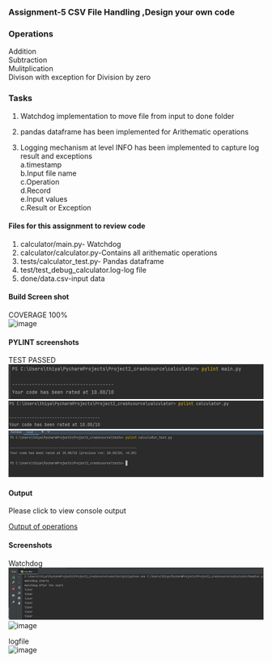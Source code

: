 ### Assignment-5 CSV File Handling ,Design your own code

### Operations
Addition<br/>
Subtraction<br/>
Mulitplication<br/>
Divison with exception for Division by zero

### Tasks
1. Watchdog implementation to move file from input to done folder<br/>
2. pandas dataframe has been implemented for Arithematic operations<br/>

3. Logging mechanism at level INFO has been implemented to capture log result and exceptions<br/> 
    a.timestamp<br/>
    b.Input file name <br/>
    c.Operation<br/>
    d.Record<br/>
    e.Input values <br/>
    c.Result or Exception<br/>


#### Files for this assignment to review code
1. calculator/main.py- Watchdog<br/>
2. calculator/calculator.py-Contains all arithematic operations<br/>
3. tests/calculator_test.py- Pandas dataframe<br/>
4. test/test_debug_calculator.log-log file<br/>
5. done/data.csv-input data <br/>

#### Build Screen shot <br/>
COVERAGE 100%<BR/>
![image](https://user-images.githubusercontent.com/90334123/144361678-70e29b95-a71b-459b-91d7-dcc8af543e94.png)

#### PYLINT screenshots
TEST PASSED <br/>
![img_5.png](img_5.png)
![img_6.png](img_6.png)
![img_7.png](img_7.png)




#### Output
Please click to view console output 

[Output of operations](https://drive.google.com/file/d/1hU6zzddnmpaMn-mXxmbxDoUOpDZdexC4/view?usp=sharing)



#### Screenshots
Watchdog<br/>
![img.png](img.png)
![image](https://user-images.githubusercontent.com/90334123/144515114-465e1102-14c9-416e-8f22-2e7218a54f68.png)

logfile<br/>
![image](https://user-images.githubusercontent.com/90334123/144616828-7ffc1271-fac9-4180-9364-22d43a72f4fd.png)












